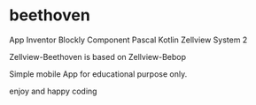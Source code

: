# beethoven
App Inventor Blockly Component Pascal Kotlin Zellview System 2

Zellview-Beethoven is based on Zellview-Bebop

Simple mobile App for educational purpose only.

enjoy
and happy coding

